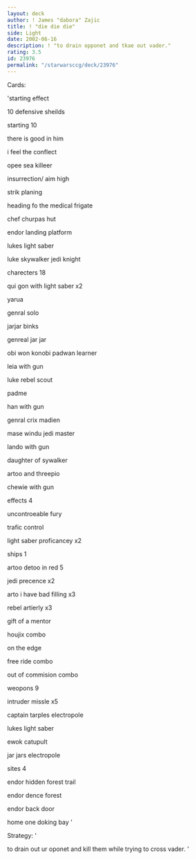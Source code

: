 ```yaml
---
layout: deck
author: ! James "dabora" Zajic
title: ! "die die die"
side: Light
date: 2002-06-16
description: ! "to drain opponet and tkae out vader."
rating: 3.5
id: 23976
permalink: "/starwarsccg/deck/23976"
---
```

Cards: 

'starting effect

10 defensive sheilds



starting 10

there is good in him

i feel the conflect

opee sea killeer

insurrection/ aim high

strik planing

heading fo the medical frigate

chef churpas hut

endor landing platform

lukes light saber

luke skywalker jedi knight



charecters 18

qui gon with light saber x2

yarua

genral solo

jarjar binks 

genreal jar jar

obi won konobi padwan learner

leia with gun

luke rebel scout

padme

han with gun

genral crix madien

mase windu jedi master

lando with gun

daughter of sywalker

artoo and threepio

chewie with gun


effects 4

uncontroeable fury

trafic control

light saber proficancey x2



ships 1

artoo detoo in red 5

jedi precence x2

arto i have bad filling x3

rebel artierly x3

gift of a mentor

houjix combo

on the edge

free ride combo

out of commision combo



weopons 9

intruder missle x5

captain tarples electropole

lukes light saber

ewok catupult

jar jars electropole


sites 4

endor hidden forest trail

endor dence forest

endor back door

home one doking bay '

Strategy: '

to drain out ur oponet and kill them while trying to cross vader. '
